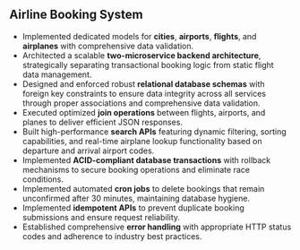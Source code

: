 ## Airline Booking System  

- Implemented dedicated models for **cities**, **airports**, **flights**, and **airplanes** with comprehensive data validation.  
- Architected a scalable **two-microservice backend architecture**, strategically separating transactional booking logic from static flight data management.  
- Designed and enforced robust **relational database schemas** with foreign key constraints to ensure data integrity across all services through proper associations and comprehensive data validation.  
- Executed optimized **join operations** between flights, airports, and planes to deliver efficient JSON responses.  
- Built high-performance **search APIs** featuring dynamic filtering, sorting capabilities, and real-time airplane lookup functionality based on departure and arrival airport codes.  
- Implemented **ACID-compliant database transactions** with rollback mechanisms to secure booking operations and eliminate race conditions.  
- Implemented automated **cron jobs** to delete bookings that remain unconfirmed after 30 minutes, maintaining database hygiene.  
- Implemented **idempotent APIs** to prevent duplicate booking submissions and ensure request reliability.  
- Established comprehensive **error handling** with appropriate HTTP status codes and adherence to industry best practices.  
